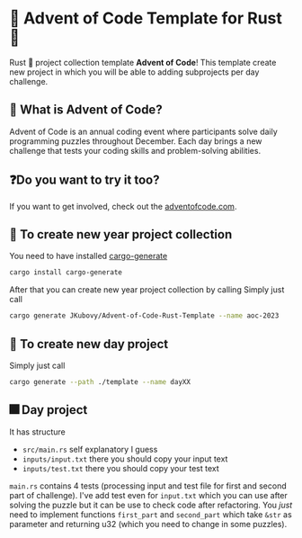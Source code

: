 # 🎄 Advent of Code Template for Rust 🦀
Rust 🦀 project collection template **Advent of Code**! This template create new project in which you will be able to adding subprojects per day challenge.

## 🎁 What is Advent of Code?
Advent of Code is an annual coding event where participants solve daily programming puzzles throughout December. Each day brings a new challenge that tests your coding skills and problem-solving abilities.

## ❓Do you want to try it too?
If you want to get involved, check out the [adventofcode.com](https://adventofcode.com).

## 📌 To create new year project collection
You need to have installed [cargo-generate](https://github.com/cargo-generate/cargo-generate)
```bash
cargo install cargo-generate
```
After that you can create new year project collection by calling
Simply just call
```bash
cargo generate JKubovy/Advent-of-Code-Rust-Template --name aoc-2023
```

## 📌 To create new day project
Simply just call
```bash
cargo generate --path ./template --name dayXX
```

## 🎆 Day project
It has structure
 - `src/main.rs` self explanatory I guess
 - `inputs/input.txt` there you should copy your input text
 - `inputs/test.txt` there you should copy your test text

`main.rs` contains 4 tests (processing input and test file for first and second part of challenge). I've add test even for `input.txt` which you can use after solving the puzzle but it can be use to check code after refactoring.
You *just* need to implement functions `first_part` and `second_part` which take `&str` as parameter and returning u32 (which you need to change in some puzzles).
